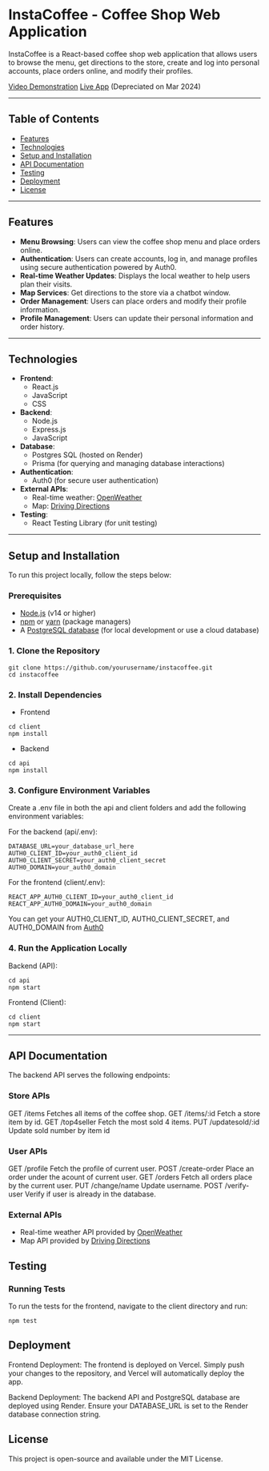 # InstaCoffee - Coffee Shop Web Application
InstaCoffee is a React-based coffee shop web application that allows users to browse the menu, get directions to the store, create and log into personal accounts, place orders online, and modify their profiles.

[Video Demonstration](https://youtu.be/a2Tx6ue__hc)
[Live App](https://instacoffee.vercel.app/) (Depreciated on Mar 2024)

---

## Table of Contents
- [Features](#features)
- [Technologies](#technologies)
- [Setup and Installation](#setup-and-installation)
- [API Documentation](#api-documentation)
- [Testing](#testing)
- [Deployment](#deployment)
- [License](#license)

---

## Features
- **Menu Browsing**: Users can view the coffee shop menu and place orders online.
- **Authentication**: Users can create accounts, log in, and manage profiles using secure authentication powered by Auth0.
- **Real-time Weather Updates**: Displays the local weather to help users plan their visits.
- **Map Services**: Get directions to the store via a chatbot window.
- **Order Management**: Users can place orders and modify their profile information.
- **Profile Management**: Users can update their personal information and order history.

---

## Technologies
- **Frontend**: 
  - React.js
  - JavaScript
  - CSS
- **Backend**: 
  - Node.js
  - Express.js
  - JavaScript
- **Database**: 
  - Postgres SQL (hosted on Render)
  - Prisma (for querying and managing database interactions)
- **Authentication**: 
  - Auth0 (for secure user authentication)
- **External APIs**:
  - Real-time weather: [OpenWeather](https://openweathermap.org/)
  - Map: [Driving Directions](https://rapidapi.com/letscrape-6bRBa3QguO5/api/driving-directions1)
- **Testing**: 
  - React Testing Library (for unit testing)

---

## Setup and Installation

To run this project locally, follow the steps below:

### Prerequisites

- [Node.js](https://nodejs.org/) (v14 or higher)
- [npm](https://www.npmjs.com/) or [yarn](https://yarnpkg.com/) (package managers)
- A [PostgreSQL database](https://www.postgresql.org/) (for local development or use a cloud database)

### 1. Clone the Repository

```
git clone https://github.com/yourusername/instacoffee.git
cd instacoffee
```
### 2. Install Dependencies
- Frontend
```
cd client
npm install
```
- Backend
```
cd api
npm install
```
### 3. Configure Environment Variables
Create a .env file in both the api and client folders and add the following environment variables:

For the backend (api/.env):
```
DATABASE_URL=your_database_url_here
AUTH0_CLIENT_ID=your_auth0_client_id
AUTH0_CLIENT_SECRET=your_auth0_client_secret
AUTH0_DOMAIN=your_auth0_domain
```
For the frontend (client/.env):
```
REACT_APP_AUTH0_CLIENT_ID=your_auth0_client_id
REACT_APP_AUTH0_DOMAIN=your_auth0_domain
```
You can get your AUTH0_CLIENT_ID, AUTH0_CLIENT_SECRET, and AUTH0_DOMAIN from [Auth0](https://auth0.com/)
### 4. Run the Application Locally
Backend (API):
```
cd api
npm start
```
Frontend (Client):
```
cd client
npm start
```

---

## API Documentation
The backend API serves the following endpoints:
### Store APIs
GET /items Fetches all items of the coffee shop.
GET /items/:id Fetch a store item by id.
GET /top4seller Fetch the most sold 4 items.
PUT /updatesold/:id Update sold number by item id

### User APIs
GET /profile Fetch the profile of current user.
POST /create-order Place an order under the acount of current user.
GET /orders Fetch all orders place by the current user.
PUT /change/name Update username.
POST /verify-user Verify if user is already in the database.

### External APIs
- Real-time weather API provided by [OpenWeather](https://openweathermap.org/)
- Map API provided by [Driving Directions](https://rapidapi.com/letscrape-6bRBa3QguO5/api/driving-directions1)

## Testing
### Running Tests
To run the tests for the frontend, navigate to the client directory and run:
```
npm test
```

## Deployment
Frontend Deployment: The frontend is deployed on Vercel. Simply push your changes to the repository, and Vercel will automatically deploy the app.

Backend Deployment: The backend API and PostgreSQL database are deployed using Render. Ensure your DATABASE_URL is set to the Render database connection string.

## License
This project is open-source and available under the MIT License.

